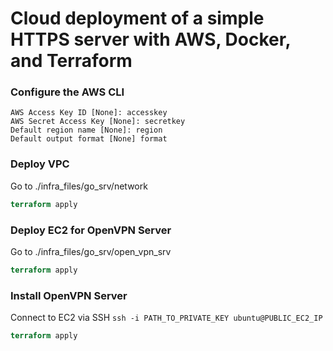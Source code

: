 # Cloud deployment of a simple HTTPS server with AWS, Docker, and Terraform

### Configure the AWS CLI
```aws configure
AWS Access Key ID [None]: accesskey
AWS Secret Access Key [None]: secretkey
Default region name [None]: region
Default output format [None] format
```

### Deploy VPC 
Go to ./infra_files/go_srv/network
```terraform init -backend-config=network_backend_cfg.tfvars
terraform apply 
```

### Deploy EC2 for OpenVPN Server
Go to ./infra_files/go_srv/open_vpn_srv
```terraform init -backend-config=vpnsrv_backend_cfg.tfvars
terraform apply
```
### Install OpenVPN Server
Connect to EC2 via SSH
```ssh -i PATH_TO_PRIVATE_KEY ubuntu@PUBLIC_EC2_IP```
```terraform init -backend-config=vpnsrv_backend_cfg.tfvars
terraform apply
```